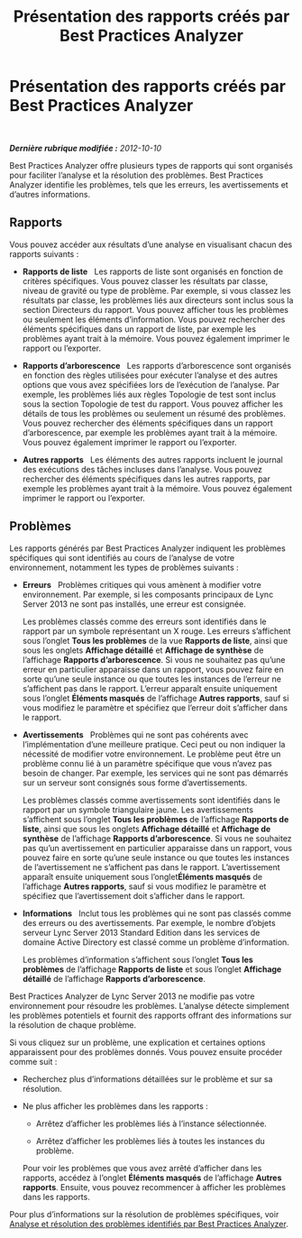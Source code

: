 ﻿---
title: Présentation des rapports créés par Best Practices Analyzer
TOCTitle: Présentation des rapports créés par Best Practices Analyzer
ms:assetid: 1386dd6c-7f3e-4da9-905b-cef1468bf14a
ms:mtpsurl: https://technet.microsoft.com/fr-fr/library/Gg591344(v=OCS.15)
ms:contentKeyID: 49296325
ms.date: 05/20/2016
mtps_version: v=OCS.15
ms.translationtype: HT
---

# Présentation des rapports créés par Best Practices Analyzer

 

_**Dernière rubrique modifiée :** 2012-10-10_

Best Practices Analyzer offre plusieurs types de rapports qui sont organisés pour faciliter l’analyse et la résolution des problèmes. Best Practices Analyzer identifie les problèmes, tels que les erreurs, les avertissements et d’autres informations.

## Rapports

Vous pouvez accéder aux résultats d’une analyse en visualisant chacun des rapports suivants :

  - **Rapports de liste**   Les rapports de liste sont organisés en fonction de critères spécifiques. Vous pouvez classer les résultats par classe, niveau de gravité ou type de problème. Par exemple, si vous classez les résultats par classe, les problèmes liés aux directeurs sont inclus sous la section Directeurs du rapport. Vous pouvez afficher tous les problèmes ou seulement les éléments d’information. Vous pouvez rechercher des éléments spécifiques dans un rapport de liste, par exemple les problèmes ayant trait à la mémoire. Vous pouvez également imprimer le rapport ou l’exporter.

  - **Rapports d’arborescence**   Les rapports d’arborescence sont organisés en fonction des règles utilisées pour exécuter l’analyse et des autres options que vous avez spécifiées lors de l’exécution de l’analyse. Par exemple, les problèmes liés aux règles Topologie de test sont inclus sous la section Topologie de test du rapport. Vous pouvez afficher les détails de tous les problèmes ou seulement un résumé des problèmes. Vous pouvez rechercher des éléments spécifiques dans un rapport d’arborescence, par exemple les problèmes ayant trait à la mémoire. Vous pouvez également imprimer le rapport ou l’exporter.

  - **Autres rapports**   Les éléments des autres rapports incluent le journal des exécutions des tâches incluses dans l’analyse. Vous pouvez rechercher des éléments spécifiques dans les autres rapports, par exemple les problèmes ayant trait à la mémoire. Vous pouvez également imprimer le rapport ou l’exporter.

## Problèmes

Les rapports générés par Best Practices Analyzer indiquent les problèmes spécifiques qui sont identifiés au cours de l’analyse de votre environnement, notamment les types de problèmes suivants :

  - **Erreurs**   Problèmes critiques qui vous amènent à modifier votre environnement. Par exemple, si les composants principaux de Lync Server 2013 ne sont pas installés, une erreur est consignée.
    
    Les problèmes classés comme des erreurs sont identifiés dans le rapport par un symbole représentant un X rouge. Les erreurs s’affichent sous l’onglet **Tous les problèmes** de la vue **Rapports de liste**, ainsi que sous les onglets **Affichage détaillé** et **Affichage de synthèse** de l’affichage **Rapports d’arborescence**. Si vous ne souhaitez pas qu’une erreur en particulier apparaisse dans un rapport, vous pouvez faire en sorte qu’une seule instance ou que toutes les instances de l’erreur ne s’affichent pas dans le rapport. L’erreur apparaît ensuite uniquement sous l’onglet **Éléments masqués** de l’affichage **Autres rapports**, sauf si vous modifiez le paramètre et spécifiez que l’erreur doit s’afficher dans le rapport.

  - **Avertissements**   Problèmes qui ne sont pas cohérents avec l’implémentation d’une meilleure pratique. Ceci peut ou non indiquer la nécessité de modifier votre environnement. Le problème peut être un problème connu lié à un paramètre spécifique que vous n’avez pas besoin de changer. Par exemple, les services qui ne sont pas démarrés sur un serveur sont consignés sous forme d’avertissements.
    
    Les problèmes classés comme avertissements sont identifiés dans le rapport par un symbole triangulaire jaune. Les avertissements s’affichent sous l’onglet **Tous les problèmes** de l’affichage **Rapports de liste**, ainsi que sous les onglets **Affichage détaillé** et **Affichage de synthèse** de l’affichage **Rapports d’arborescence**. Si vous ne souhaitez pas qu’un avertissement en particulier apparaisse dans un rapport, vous pouvez faire en sorte qu’une seule instance ou que toutes les instances de l’avertissement ne s’affichent pas dans le rapport. L’avertissement apparaît ensuite uniquement sous l’onglet**Éléments masqués** de l’affichage **Autres rapports**, sauf si vous modifiez le paramètre et spécifiez que l’avertissement doit s’afficher dans le rapport.

  - **Informations**   Inclut tous les problèmes qui ne sont pas classés comme des erreurs ou des avertissements. Par exemple, le nombre d’objets serveur Lync Server 2013 Standard Edition dans les services de domaine Active Directory est classé comme un problème d’information.
    
    Les problèmes d’information s’affichent sous l’onglet **Tous les problèmes** de l’affichage **Rapports de liste** et sous l’onglet **Affichage détaillé** de l’affichage **Rapports d’arborescence**.

Best Practices Analyzer de Lync Server 2013 ne modifie pas votre environnement pour résoudre les problèmes. L’analyse détecte simplement les problèmes potentiels et fournit des rapports offrant des informations sur la résolution de chaque problème.

Si vous cliquez sur un problème, une explication et certaines options apparaissent pour des problèmes donnés. Vous pouvez ensuite procéder comme suit :

  - Recherchez plus d’informations détaillées sur le problème et sur sa résolution.

  - Ne plus afficher les problèmes dans les rapports :
    
      - Arrêtez d’afficher les problèmes liés à l’instance sélectionnée.
    
      - Arrêtez d’afficher les problèmes liés à toutes les instances du problème.
    
    Pour voir les problèmes que vous avez arrêté d’afficher dans les rapports, accédez à l’onglet **Éléments masqués** de l’affichage **Autres rapports**. Ensuite, vous pouvez recommencer à afficher les problèmes dans les rapports.

Pour plus d’informations sur la résolution de problèmes spécifiques, voir [Analyse et résolution des problèmes identifiés par Best Practices Analyzer](lync-server-2013-analyzing-and-resolving-issues-identified-by-best-practices-analyzer.md).

